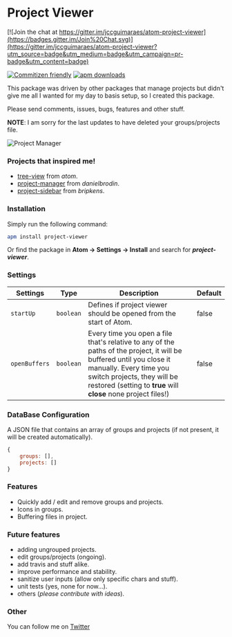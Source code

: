 # Project Viewer

[![Join the chat at https://gitter.im/jccguimaraes/atom-project-viewer](https://badges.gitter.im/Join%20Chat.svg)](https://gitter.im/jccguimaraes/atom-project-viewer?utm_source=badge&utm_medium=badge&utm_campaign=pr-badge&utm_content=badge)

[![Commitizen friendly](https://img.shields.io/badge/commitizen-friendly-brightgreen.svg?style=flat-square)](http://commitizen.github.io/cz-cli/)
[![apm downloads](https://img.shields.io/apm/v/project-viewer.svg?style=flat-square)](http://commitizen.github.io/cz-cli/)

This package was driven by other packages that manage projects but didn't give me all I wanted for my day to basis setup, so I created this package.

Please send comments, issues, bugs, features and other stuff.

**NOTE**: I am sorry for the last updates to have deleted your groups/projects file.

![Project Manager](https://raw.github.com/jccguimaraes/atom-project-viewer/master/project-viewer.gif)

### Projects that inspired me!

* [tree-view](https://atom.io/packages/tree-view) from *atom*.
* [project-manager](https://atom.io/packages/project-manager) from *danielbrodin*.
* [project-sidebar](https://atom.io/packages/project-sidebar) from *bripkens*.

### Installation

Simply run the following command:
```sh
apm install project-viewer
```
Or find the package in **Atom → Settings → Install** and search for ***project-viewer***.

### Settings

Settings      | Type      | Description                                                                                                                | Default
--------------|-----------|----------------------------------------------------------------------------------------------------------------------------|--------
`startUp`     | `boolean` | Defines if project viewer should be opened from the start of Atom.                                                         | false
`openBuffers` | `boolean` | Every time you open a file that\'s relative to any of the paths of the project, it will be buffered until you close it manually. Every time you switch projects, they will be restored (setting to **true** will **close** none project files!)                                                        | false

### DataBase Configuration

A JSON file that contains an array of groups and projects (if not present, it will be created automatically).

```js
{
    groups: [],
    projects: []
}
```

### Features

* Quickly add / edit and remove groups and projects.
* Icons in groups.
* Buffering files in project.

### Future features
* adding ungrouped projects.
* edit groups/projects (ongoing).
* add travis and stuff alike.
* improve performance and stability.
* sanitize user inputs (allow only specific chars and stuff).
* unit tests (yes, none for now...).
* others (*please contribute with ideas*).

### Other
You can follow me on [Twitter](https://twitter.com/jccguimaraes)
